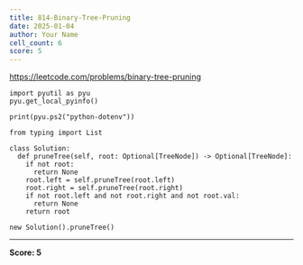 ```yaml
---
title: 814-Binary-Tree-Pruning
date: 2025-01-04
author: Your Name
cell_count: 6
score: 5
---
```


https://leetcode.com/problems/binary-tree-pruning


```
import pyutil as pyu
pyu.get_local_pyinfo()
```


```
print(pyu.ps2("python-dotenv"))
```


```
from typing import List
```


```
class Solution:
  def pruneTree(self, root: Optional[TreeNode]) -> Optional[TreeNode]:
    if not root:
      return None
    root.left = self.pruneTree(root.left)
    root.right = self.pruneTree(root.right)
    if not root.left and not root.right and not root.val:
      return None
    return root
```


```
new Solution().pruneTree()
```


---
**Score: 5**